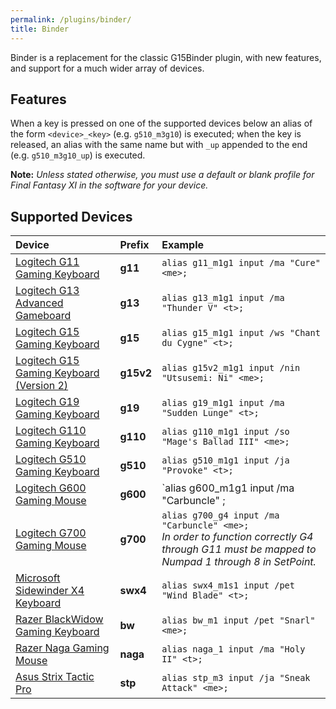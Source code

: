 ```yaml
---
permalink: /plugins/binder/
title: Binder
---
```


Binder is a replacement for the classic G15Binder plugin, with new features, and support for a much wider array of devices.

## Features

When a key is pressed on one of the supported devices below an alias of the form `<device>_<key>` (e.g. `g510_m3g10`) is executed; when the key is released, an alias with the same name but with `_up` appended to the end (e.g. `g510_m3g10_up`) is executed.

**Note:** *Unless stated otherwise, you must use a default or blank profile for Final Fantasy XI in the software for your device.*

## Supported Devices

| Device | Prefix | Example |
|:---|:---|:---|
| [Logitech G11 Gaming Keyboard](http://www.logitech.com/en-us/support/keyboards/285) | **g11** | `alias g11_m1g1 input /ma "Cure" <me>;` |
| [Logitech G13 Advanced Gameboard](http://www.logitech.com/en-us/keyboards/keyboards/g13-advanced-gameboard) | **g13** | `alias g13_m1g1 input /ma "Thunder V" <t>;` |
| [Logitech G15 Gaming Keyboard](http://www.logitech.com/en-us/411/180) | **g15** | `alias g15_m1g1 input /ws "Chant du Cygne" <t>;` |
| [Logitech G15 Gaming Keyboard (Version 2)](http://www.logitech.com/en-us/411/3498) | **g15v2** | `alias g15v2_m1g1 input /nin "Utsusemi: Ni" <me>;` |
| [Logitech G19 Gaming Keyboard](http://www.logitech.com/en-us/gaming/mice-keyboard-combos/g19-keyboard-for-gaming) | **g19** | `alias g19_m1g1 input /ma "Sudden Lunge" <t>;` |
| [Logitech G110 Gaming Keyboard](http://www.logitech.com/en-us/gaming/mice-keyboard-combos/gaming-keyboard-g110) | **g110** | `alias g110_m1g1 input /so "Mage's Ballad III" <me>;` |
| [Logitech G510 Gaming Keyboard](http://www.logitech.com/en-us/gaming/mice-keyboard-combos/gaming-keyboard-g510) | **g510** | `alias g510_m1g1 input /ja "Provoke" <t>;` |
| [Logitech G600 Gaming Mouse](https://www.logitechg.com/en-us/products/gaming-mice/g600-mmo-gaming-mouse.html) | **g600** | `alias g600_m1g1 input /ma "Carbuncle" <me>; |
| [Logitech G700 Gaming Mouse](http://www.logitech.com/en-us/gaming/mice-keyboard-combos/wireless-gaming-mouse-g700) | **g700** | `alias g700_g4 input /ma "Carbuncle" <me>;`<br> *In order to function correctly G4 through G11 must be mapped to Numpad 1 through 8 in SetPoint.* |
| [Microsoft Sidewinder X4 Keyboard](http://www.microsoft.com/hardware/en-us/p/sidewinder-x4-keyboard) | **swx4** | `alias swx4_m1s1 input /pet "Wind Blade" <t>;` |
| [Razer BlackWidow Gaming Keyboard](http://www.razerzone.com/gaming-keyboards-keypads/razer-blackwidow-ultimate-2013) | **bw** | `alias bw_m1 input /pet "Snarl" <me>;`  |
| [Razer Naga Gaming Mouse](http://store.razerzone.com/store/razerusa/en_US/pd/productID.169418900) | **naga** | `alias naga_1 input /ma "Holy II" <t>;` |
| [Asus Strix Tactic Pro](http://www.asus.com/Gaming/STRIX_TACTIC_PRO/) | **stp** | `alias stp_m3 input /ja "Sneak Attack" <me>;` |
